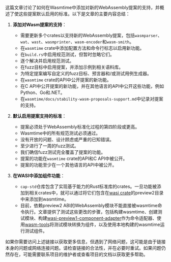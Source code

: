 这篇文章讨论了如何在Wasmtime中添加对新的WebAssembly提案的支持，并概述了使这些提案默认启用的标准。以下是文章的主要内容总结：

1. **添加对Wasm提案的支持**：
   - 需要更新多个crates以支持新的WebAssembly提案，包括`wasmparser`、`wat`、`wast`、`wasmprinter`、`wasm-encoder`和`wasm-smith`。
   - 在`wasmtime` crate中添加配置方法和命令行标志以启用新功能。
   - 在`build.rs`中启用规范测试，但暂时忽略它们。
   - 逐个解决并启用规范测试。
   - 在fuzz目标中启用提案，并添加示例到相关语料库。
   - 为特定提案编写自定义的fuzz目标、预言器和/或测试用例生成器。
   - 在`wasmtime` crate的API中公开提案的新功能。
   - 在C API中公开提案的新功能，并在其他语言的API中公开这些功能，例如Python、Go和.NET。
   - 在`wasmtime/docs/stability-wasm-proposals-support.md`中记录对提案的支持。

2. **默认启用提案支持的标准**：
   - 提案必须处于WebAssembly标准化过程的第四阶段或更高。
   - Wasmtime中的所有规范测试必须通过。
   - 没有开放的问题、设计顾虑或严重的已知错误。
   - 至少进行了一周的fuzz测试。
   - 我们确信fuzz测试完全覆盖了提案的功能。
   - 提案的功能在`wasmtime` crate的API和C API中被公开。
   - 提案的功能至少在一个其他语言的API中被公开。

3. **在WASI中添加组件功能**：
   - `cap-std`仓库包含了实现基于能力的Rust标准库的crates。一旦功能被添加到相关crates中，就可以通过将它们包含在[wasi crate](https://github.com/bytecodealliance/wasmtime/tree/main/crates/wasi)的preview2目录中来添加到wasmtime。
   - 目前，依赖preview2 ABI的WebAssembly模块不能直接被wasmtime命令执行。文章提供了测试这些更改的步骤，包括构建wasmtime、创建测试模块、构建[wasi-preview1-component-adapter](https://github.com/bytecodealliance/wasmtime/tree/main/crates/wasi-preview1-component-adapter)作为命令适配器、使用[wasm-tools](https://github.com/bytecodealliance/wasm-tools)将测试模块转换为组件，以及使用本地构建的wasmtime运行测试组件。

如果你需要访问上述链接以获取更多信息，但遇到了网络问题，这可能是由于链接本身的问题或网络连接问题。请检查链接的合法性，并在必要时重试。如果问题仍然存在，可能需要联系项目的维护者或查看项目的文档以获取更多帮助。
